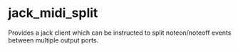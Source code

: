 # jack_midi_split

Provides a jack client which can be instructed to split noteon/noteoff events
between multiple output ports.
